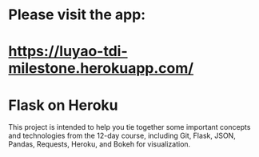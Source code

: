 

# Please visit the app: 
# https://luyao-tdi-milestone.herokuapp.com/

# Flask on Heroku

This project is intended to help you tie together some important concepts and
technologies from the 12-day course, including Git, Flask, JSON, Pandas,
Requests, Heroku, and Bokeh for visualization.


